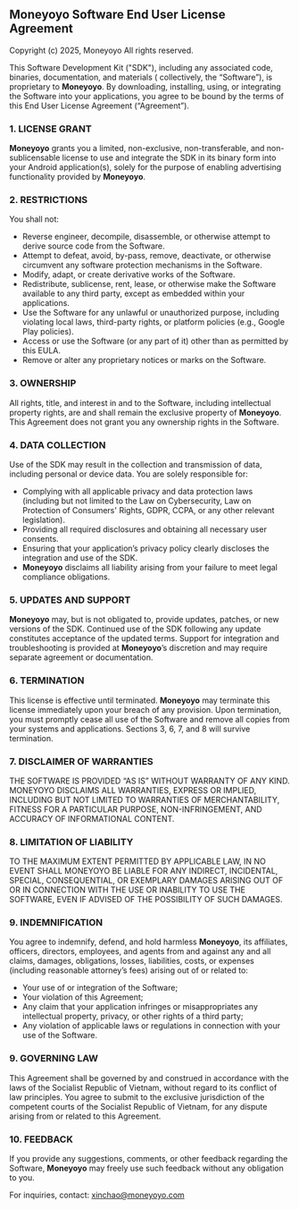 ## **Moneyoyo** Software End User License Agreement

Copyright (c) 2025, Moneyoyo
All rights reserved.

This Software Development Kit ("SDK"), including any associated code, binaries, documentation, and materials (
collectively, the “Software”), is proprietary to **Moneyoyo**. By downloading, installing, using, or integrating the
Software into your applications, you agree to be bound by the terms of this End User License Agreement (“Agreement”).

### 1. LICENSE GRANT

**Moneyoyo** grants you a limited, non-exclusive, non-transferable, and non-sublicensable license to use and integrate
the SDK in its binary form into your Android application(s), solely for the purpose of enabling advertising
functionality provided by **Moneyoyo**.

### 2. RESTRICTIONS

You shall not:

- Reverse engineer, decompile, disassemble, or otherwise attempt to derive source code from the Software.
- Attempt to defeat, avoid, by-pass, remove, deactivate, or otherwise circumvent any software protection mechanisms in
  the Software.
- Modify, adapt, or create derivative works of the Software.
- Redistribute, sublicense, rent, lease, or otherwise make the Software available to any third party, except as embedded
  within your applications.
- Use the Software for any unlawful or unauthorized purpose, including violating local laws, third-party rights, or
  platform policies (e.g., Google Play policies).
- Access or use the Software (or any part of it) other than as permitted by this EULA.
- Remove or alter any proprietary notices or marks on the Software.

### 3. OWNERSHIP

All rights, title, and interest in and to the Software, including intellectual property rights, are and shall remain
the exclusive property of **Moneyoyo**. This Agreement does not grant you any ownership rights in the Software.

### 4. DATA COLLECTION

Use of the SDK may result in the collection and transmission of data, including personal or device data. You are
solely responsible for:

- Complying with all applicable privacy and data protection laws (including but not limited to the Law on Cybersecurity,
  Law on Protection of Consumers' Rights, GDPR, CCPA, or any other relevant legislation).
- Providing all required disclosures and obtaining all necessary user consents.
- Ensuring that your application’s privacy policy clearly discloses the integration and use of the SDK.
- **Moneyoyo** disclaims all liability arising from your failure to meet legal compliance obligations.

### 5. UPDATES AND SUPPORT

**Moneyoyo** may, but is not obligated to, provide updates, patches, or new versions of the SDK. Continued use of the
SDK
following any update constitutes acceptance of the updated terms.
Support for integration and troubleshooting is provided at **Moneyoyo**’s discretion and may require separate agreement
or documentation.

### 6. TERMINATION

This license is effective until terminated. **Moneyoyo** may terminate this license immediately upon your breach of any
provision. Upon termination, you must promptly cease all use of the Software and remove all copies from your systems
and applications. Sections 3, 6, 7, and 8 will survive termination.

### 7. DISCLAIMER OF WARRANTIES

THE SOFTWARE IS PROVIDED “AS IS” WITHOUT WARRANTY OF ANY KIND. MONEYOYO DISCLAIMS ALL WARRANTIES, EXPRESS OR IMPLIED,
INCLUDING BUT NOT LIMITED TO WARRANTIES OF MERCHANTABILITY, FITNESS FOR A PARTICULAR PURPOSE, NON-INFRINGEMENT, AND
ACCURACY OF INFORMATIONAL CONTENT.

### 8. LIMITATION OF LIABILITY

TO THE MAXIMUM EXTENT PERMITTED BY APPLICABLE LAW, IN NO EVENT SHALL MONEYOYO BE LIABLE FOR ANY INDIRECT, INCIDENTAL,
SPECIAL, CONSEQUENTIAL, OR EXEMPLARY DAMAGES ARISING OUT OF OR IN CONNECTION WITH THE USE OR INABILITY TO USE THE
SOFTWARE, EVEN IF ADVISED OF THE POSSIBILITY OF SUCH DAMAGES.

### 9. INDEMNIFICATION

You agree to indemnify, defend, and hold harmless **Moneyoyo**, its affiliates, officers, directors, employees, and
agents from and against any and all claims, damages, obligations, losses, liabilities, costs, or expenses (including
reasonable attorney’s fees) arising out of or related to:

- Your use of or integration of the Software;
- Your violation of this Agreement;
- Any claim that your application infringes or misappropriates any intellectual property, privacy, or other rights of a
  third party;
- Any violation of applicable laws or regulations in connection with your use of the Software.

### 9. GOVERNING LAW

This Agreement shall be governed by and construed in accordance with the laws of the Socialist Republic of Vietnam,
without regard to its conflict of law principles.
You agree to submit to the exclusive jurisdiction of the competent courts of the Socialist Republic of Vietnam, for
any dispute arising from or related to this Agreement.

### 10. FEEDBACK

If you provide any suggestions, comments, or other feedback regarding the Software, **Moneyoyo** may freely use such
feedback without any obligation to you.

For inquiries, contact: xinchao@moneyoyo.com
